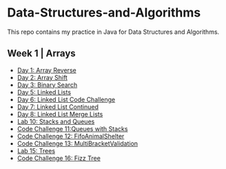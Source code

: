 # Data-Structures-and-Algorithms
This repo contains my practice in Java for Data Structures and Algorithms.

## Week 1 | Arrays
- [Day 1: Array Reverse]()
- [Day 2: Array Shift](./assets/README/insertShiftArr.md)
- [Day 3: Binary Search](./assets/README/binarySearch.md)
- [Day 5: Linked Lists](./assets/README/linkedlists.md)
- [Day 6: Linked List Code Challenge](./assets/README/linkedlistsContinued.md)
- [Day 7: Linked List Continued](./assets/README/linkedListNth.md)
- [Day 8: Linked List Merge Lists](./assets/README/linkedMergeLists.md)
- [Lab 10: Stacks and Queues](./assets/README/stacksandqueues.md)
- [Code Challenge 11:Queues with Stacks](./assets/README/queuesWithStacks.md)
- [Code Challenge 12: FifoAnimalShelter](./assets/README/animalshelter.md)
- [Code Challenge 13: MultiBracketValidation](./assets/README/bracketvalidation.md)
- [Lab 15: Trees](./assets/README/trees.md)
- [Code Challenge 16: Fizz Tree](./README/fizzTree.md)
